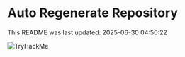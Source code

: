 # Auto Regenerate Repository

This README was last updated: 2025-06-30 04:50:22

 ![TryHackMe](https://tryhackme.com/badge/533634)
